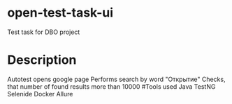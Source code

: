 # open-test-task-ui
Test task for DBO project
# Description
Autotest opens google page
Performs search by word "Открытие"
Checks, that number of found results more than 10000
#Tools used
Java
TestNG
Selenide
Docker
Allure
